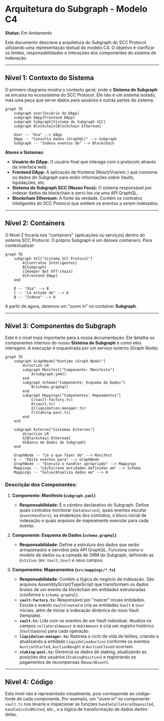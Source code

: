 # Arquitetura do Subgraph - Modelo C4

**Status:** Em Andamento

Este documento descreve a arquitetura do Subgraph do SCC Protocol utilizando uma representação textual do modelo C4. O objetivo é clarificar os limites, responsabilidades e interações dos componentes do sistema de indexação.

---

## Nível 1: Contexto do Sistema

O primeiro diagrama mostra o contexto geral, onde o **Sistema de Subgraph** se encaixa no ecossistema do SCC Protocol. Ele não é um sistema isolado, mas uma peça que serve dados para usuários e outras partes do sistema.

```mermaid
graph TD
    subgraph User[Usuário do DApp]
    subgraph DApp[Frontend DApp]
    subgraph Subgraph[Sistema do Subgraph SCC]
    subgraph Blockchain[Blockchain Ethereum]

    User -- "Usa" --> DApp
    DApp -- "Consulta dados (GraphQL)" --> Subgraph
    Subgraph -- "Indexa eventos de" --> Blockchain
```

**Atores e Sistemas:**

-   **Usuário do DApp:** O usuário final que interage com o protocolo através da interface web.
-   **Frontend DApp:** A aplicação de frontend (React/Vue/etc.) que consome os dados do Subgraph para exibir informações sobre Vaults, liquidações, etc.
-   **Sistema do Subgraph SCC (Nosso Foco):** O sistema responsável por indexar dados da blockchain e servi-los via uma API GraphQL.
-   **Blockchain Ethereum:** A fonte da verdade. Contém os contratos inteligentes do SCC Protocol que emitem os eventos a serem indexados.

---

## Nível 2: Containers

O Nível 2 focaria nos "containers" (aplicações ou serviços) dentro do sistema SCC Protocol. O próprio Subgraph é um desses containers. Para contextualizar:

```mermaid
graph TD
    subgraph SCC["Sistema SCC Protocol"]
        A[Contratos Inteligentes]
        B[Subgraph]
        C[Keeper Bot Off-chain]
        D[Frontend DApp]
    end

    D -- "Usa" --> B
    C -- "Lê estado de" --> A
    B -- "Indexa" --> A
```

A partir de agora, daremos um "zoom in" no container **Subgraph**.

---

## Nível 3: Componentes do Subgraph

Este é o nível mais importante para a nossa documentação. Ele detalha os componentes internos do nosso **Sistema de Subgraph** e como eles interagem. A execução é orquestrada por um serviço externo (Graph Node).

```mermaid
graph TD
    subgraph GraphNode["Runtime (Graph Node)"]
        direction LR
        subgraph Manifest["Componente: Manifesto"]
            A(subgraph.yaml)
        end
        subgraph Schema["Componente: Esquema de Dados"]
            B(schema.graphql)
        end
        subgraph Mappings["Componentes: Mapeamentos"]
            C(vault-factory.ts)
            D(vault.ts)
            E(liquidation-manager.ts)
            F(staking-pool.ts)
        end
    end

    subgraph Externo["Sistemas Externos"]
        direction LR
        G[Blockchain Ethereum]
        H[Banco de Dados do Subgraph]
    end

    GraphNode -- "Lê o que fazer de" --> Manifest
    G -- "Emite eventos para" --> GraphNode
    GraphNode -- "Executa o handler apropriado" --> Mappings
    Mappings -- "Lê/Escreve entidades definidas em" --> Schema
    Mappings -- "Salva/Atualiza dados em" --> H
```

### Descrição dos Componentes:

1.  **Componente: Manifesto (`subgraph.yaml`)**
    -   **Responsabilidade:** É o cérebro declarativo do Subgraph. Define quais contratos monitorar (`dataSources`), quais eventos escutar (`eventHandlers`), os endereços dos contratos, o bloco inicial de indexação e quais arquivos de mapeamento executar para cada evento.

2.  **Componente: Esquema de Dados (`schema.graphql`)**
    -   **Responsabilidade:** Define a estrutura dos dados que serão armazenados e servidos pela API GraphQL. Funciona como o modelo de dados ou a camada de ORM do Subgraph, definindo as `Entities` (ex: `Vault`, `User`) e seus campos.

3.  **Componentes: Mapeamentos (`src/mappings/*.ts`)**
    -   **Responsabilidade:** Contêm a lógica de negócio da indexação. São arquivos AssemblyScript/TypeScript que transformam os dados brutos de um evento da blockchain em entidades estruturadas (conforme o `schema.graphql`).
    -   **`vault-factory.ts`:** Responsável por "nascer" novas entidades. Escuta o evento `VaultCreated` e cria as entidades `Vault` e `User` iniciais, além de iniciar a indexação dinâmica do novo Vault (template).
    -   **`vault.ts`:** Lida com os eventos de um Vault individual. Atualiza os campos `collateralAmount` e `debtAmount` e cria um registro histórico (`VaultUpdate`) para cada operação.
    -   **`liquidation-manager.ts`:** Rastreia o ciclo de vida de leilões, criando e atualizando a entidade `LiquidationAuction` conforme os eventos `AuctionStarted`, `AuctionBought` e `AuctionClosed` ocorrem.
    -   **`staking-pool.ts`:** Gerencia os dados de staking, atualizando as posições dos usuários (`StakingPosition`) e registrando os pagamentos de recompensas (`RewardEvent`).

---

## Nível 4: Código

Este nível não é representado visualmente, pois corresponde ao código-fonte de cada componente. Por exemplo, um "zoom in" no componente `vault.ts` nos levaria a inspecionar as funções `handleCollateralDeposited`, `handleSccUsdMinted`, etc., e a lógica de transformação de dados dentro delas.
